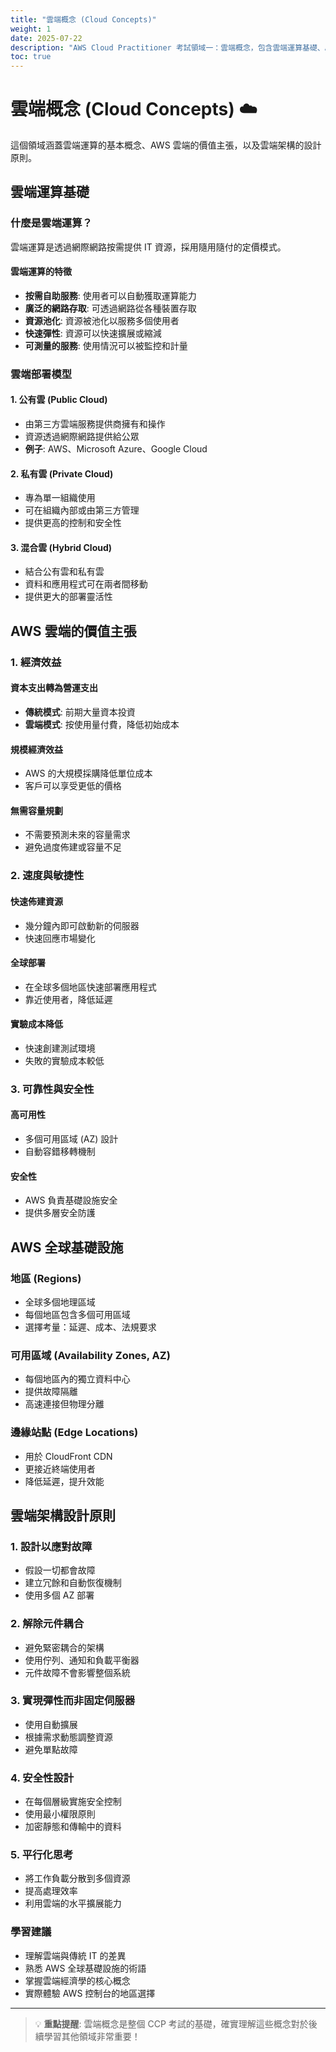 ```yaml
---
title: "雲端概念 (Cloud Concepts)"
weight: 1
date: 2025-07-22
description: "AWS Cloud Practitioner 考試領域一：雲端概念，包含雲端運算基礎、AWS 價值主張、及雲端架構設計原則。"
toc: true
---
```


# 雲端概念 (Cloud Concepts) ☁️

這個領域涵蓋雲端運算的基本概念、AWS 雲端的價值主張，以及雲端架構的設計原則。

## 雲端運算基礎

### 什麼是雲端運算？

雲端運算是透過網際網路按需提供 IT 資源，採用隨用隨付的定價模式。

#### 雲端運算的特徵
- **按需自助服務**: 使用者可以自動獲取運算能力
- **廣泛的網路存取**: 可透過網路從各種裝置存取
- **資源池化**: 資源被池化以服務多個使用者
- **快速彈性**: 資源可以快速擴展或縮減
- **可測量的服務**: 使用情況可以被監控和計量

### 雲端部署模型

#### 1. 公有雲 (Public Cloud)
- 由第三方雲端服務提供商擁有和操作
- 資源透過網際網路提供給公眾
- **例子**: AWS、Microsoft Azure、Google Cloud

#### 2. 私有雲 (Private Cloud)
- 專為單一組織使用
- 可在組織內部或由第三方管理
- 提供更高的控制和安全性

#### 3. 混合雲 (Hybrid Cloud)
- 結合公有雲和私有雲
- 資料和應用程式可在兩者間移動
- 提供更大的部署靈活性

## AWS 雲端的價值主張

### 1. 經濟效益

#### 資本支出轉為營運支出
- **傳統模式**: 前期大量資本投資
- **雲端模式**: 按使用量付費，降低初始成本

#### 規模經濟效益
- AWS 的大規模採購降低單位成本
- 客戶可以享受更低的價格

#### 無需容量規劃
- 不需要預測未來的容量需求
- 避免過度佈建或容量不足

### 2. 速度與敏捷性

#### 快速佈建資源
- 幾分鐘內即可啟動新的伺服器
- 快速回應市場變化

#### 全球部署
- 在全球多個地區快速部署應用程式
- 靠近使用者，降低延遲

#### 實驗成本降低
- 快速創建測試環境
- 失敗的實驗成本較低

### 3. 可靠性與安全性

#### 高可用性
- 多個可用區域 (AZ) 設計
- 自動容錯移轉機制

#### 安全性
- AWS 負責基礎設施安全
- 提供多層安全防護

## AWS 全球基礎設施

### 地區 (Regions)
- 全球多個地理區域
- 每個地區包含多個可用區域
- 選擇考量：延遲、成本、法規要求

### 可用區域 (Availability Zones, AZ)
- 每個地區內的獨立資料中心
- 提供故障隔離
- 高速連接但物理分離

### 邊緣站點 (Edge Locations)
- 用於 CloudFront CDN
- 更接近終端使用者
- 降低延遲，提升效能

## 雲端架構設計原則

### 1. 設計以應對故障
- 假設一切都會故障
- 建立冗餘和自動恢復機制
- 使用多個 AZ 部署

### 2. 解除元件耦合
- 避免緊密耦合的架構
- 使用佇列、通知和負載平衡器
- 元件故障不會影響整個系統

### 3. 實現彈性而非固定伺服器
- 使用自動擴展
- 根據需求動態調整資源
- 避免單點故障

### 4. 安全性設計
- 在每個層級實施安全控制
- 使用最小權限原則
- 加密靜態和傳輸中的資料

### 5. 平行化思考
- 將工作負載分散到多個資源
- 提高處理效率
- 利用雲端的水平擴展能力


### 學習建議
- 理解雲端與傳統 IT 的差異
- 熟悉 AWS 全球基礎設施的術語
- 掌握雲端經濟學的核心概念
- 實際體驗 AWS 控制台的地區選擇

---

> 💡 **重點提醒**: 雲端概念是整個 CCP 考試的基礎，確實理解這些概念對於後續學習其他領域非常重要！